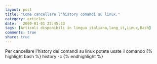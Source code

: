 ```yaml
--- 
layout: post
title: "Come cancellare l'history comandi su linux."
category: articles
date:   2000-01-01 22:45:33
tags: [Articoli disponibili in lingua italiana,lang_it,Linux,Bash]
comments: true
share: true
---
```

Per cancellare l'history dei comandi su linux potete usate il comando
{% highlight bash %}
history -c
{% endhighlight %}
